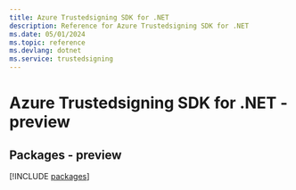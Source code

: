 ```yaml
---
title: Azure Trustedsigning SDK for .NET
description: Reference for Azure Trustedsigning SDK for .NET
ms.date: 05/01/2024
ms.topic: reference
ms.devlang: dotnet
ms.service: trustedsigning
---
```

# Azure Trustedsigning SDK for .NET - preview
## Packages - preview
[!INCLUDE [packages](trustedsigning-index.md)]